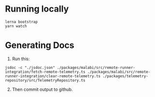 # Running locally
```
lerna bootstrap
yarn watch
```

# Generating Docs
1. Run this:
```
jsdoc -c "./jsdoc.json" ./packages/malabi/src/remote-runner-integration/fetch-remote-telemetry.ts ./packages/malabi/src/remote-runner-integration/clear-remote-telemetry.ts ./packages/telemetry-repository/src/TelemetryRepository.ts
```
2. Then commit output to github.
